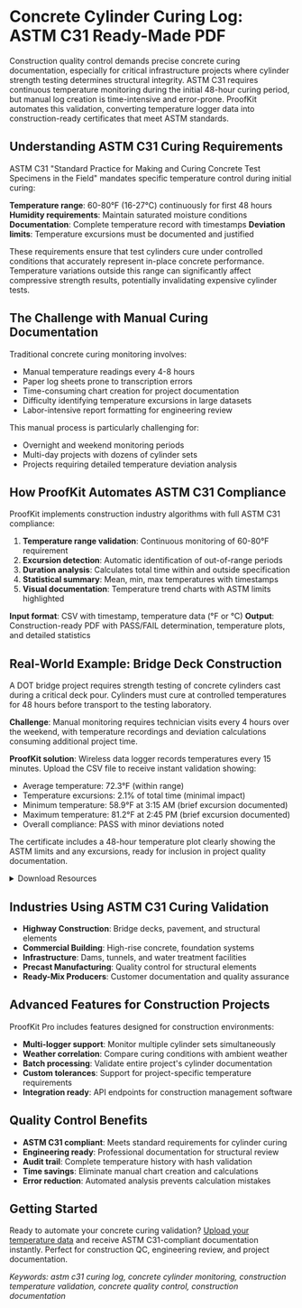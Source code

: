 # Concrete Cylinder Curing Log: ASTM C31 Ready-Made PDF

Construction quality control demands precise concrete curing documentation, especially for critical infrastructure projects where cylinder strength testing determines structural integrity. ASTM C31 requires continuous temperature monitoring during the initial 48-hour curing period, but manual log creation is time-intensive and error-prone. ProofKit automates this validation, converting temperature logger data into construction-ready certificates that meet ASTM standards.

## Understanding ASTM C31 Curing Requirements

ASTM C31 "Standard Practice for Making and Curing Concrete Test Specimens in the Field" mandates specific temperature control during initial curing:

**Temperature range**: 60-80°F (16-27°C) continuously for first 48 hours
**Humidity requirements**: Maintain saturated moisture conditions
**Documentation**: Complete temperature record with timestamps
**Deviation limits**: Temperature excursions must be documented and justified

These requirements ensure that test cylinders cure under controlled conditions that accurately represent in-place concrete performance. Temperature variations outside this range can significantly affect compressive strength results, potentially invalidating expensive cylinder tests.

## The Challenge with Manual Curing Documentation

Traditional concrete curing monitoring involves:
- Manual temperature readings every 4-8 hours
- Paper log sheets prone to transcription errors  
- Time-consuming chart creation for project documentation
- Difficulty identifying temperature excursions in large datasets
- Labor-intensive report formatting for engineering review

This manual process is particularly challenging for:
- Overnight and weekend monitoring periods
- Multi-day projects with dozens of cylinder sets
- Projects requiring detailed temperature deviation analysis

## How ProofKit Automates ASTM C31 Compliance

ProofKit implements construction industry algorithms with full ASTM C31 compliance:

1. **Temperature range validation**: Continuous monitoring of 60-80°F requirement
2. **Excursion detection**: Automatic identification of out-of-range periods
3. **Duration analysis**: Calculates total time within and outside specification
4. **Statistical summary**: Mean, min, max temperatures with timestamps
5. **Visual documentation**: Temperature trend charts with ASTM limits highlighted

**Input format**: CSV with timestamp, temperature data (°F or °C)
**Output**: Construction-ready PDF with PASS/FAIL determination, temperature plots, and detailed statistics

## Real-World Example: Bridge Deck Construction

A DOT bridge project requires strength testing of concrete cylinders cast during a critical deck pour. Cylinders must cure at controlled temperatures for 48 hours before transport to the testing laboratory.

**Challenge**: Manual monitoring requires technician visits every 4 hours over the weekend, with temperature recordings and deviation calculations consuming additional project time.

**ProofKit solution**: Wireless data logger records temperatures every 15 minutes. Upload the CSV file to receive instant validation showing:
- Average temperature: 72.3°F (within range)
- Temperature excursions: 2.1% of total time (minimal impact)
- Minimum temperature: 58.9°F at 3:15 AM (brief excursion documented)
- Maximum temperature: 81.2°F at 2:45 PM (brief excursion documented)
- Overall compliance: PASS with minor deviations noted

The certificate includes a 48-hour temperature plot clearly showing the ASTM limits and any excursions, ready for inclusion in project quality documentation.

<details>
<summary>Download Resources</summary>

- [Sample Concrete Curing CSV](../csv-examples/concrete-curing-astm-c31-48hr.csv) - Compliant 48-hour monitoring
- [ASTM C31 Spec Template](../spec-examples/concrete-curing-astm-c31.json) - Standard requirements
- [DOT Enhanced Spec](../spec-examples/concrete-curing-dot-enhanced.json) - Stricter tolerances

</details>

## Industries Using ASTM C31 Curing Validation

- **Highway Construction**: Bridge decks, pavement, and structural elements
- **Commercial Building**: High-rise concrete, foundation systems
- **Infrastructure**: Dams, tunnels, and water treatment facilities
- **Precast Manufacturing**: Quality control for structural elements
- **Ready-Mix Producers**: Customer documentation and quality assurance

## Advanced Features for Construction Projects

ProofKit Pro includes features designed for construction environments:

- **Multi-logger support**: Monitor multiple cylinder sets simultaneously
- **Weather correlation**: Compare curing conditions with ambient weather
- **Batch processing**: Validate entire project's cylinder documentation
- **Custom tolerances**: Support for project-specific temperature requirements
- **Integration ready**: API endpoints for construction management software

## Quality Control Benefits

- **ASTM C31 compliant**: Meets standard requirements for cylinder curing
- **Engineering ready**: Professional documentation for structural review
- **Audit trail**: Complete temperature history with hash validation
- **Time savings**: Eliminate manual chart creation and calculations
- **Error reduction**: Automated analysis prevents calculation mistakes

## Getting Started

Ready to automate your concrete curing validation? [Upload your temperature data](../../web/templates/index.html) and receive ASTM C31-compliant documentation instantly. Perfect for construction QC, engineering review, and project documentation.

*Keywords: astm c31 curing log, concrete cylinder monitoring, construction temperature validation, concrete quality control, construction documentation*